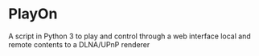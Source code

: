 # PlayOn
A script in Python 3 to play and control through a web interface local and remote contents to a DLNA/UPnP renderer
